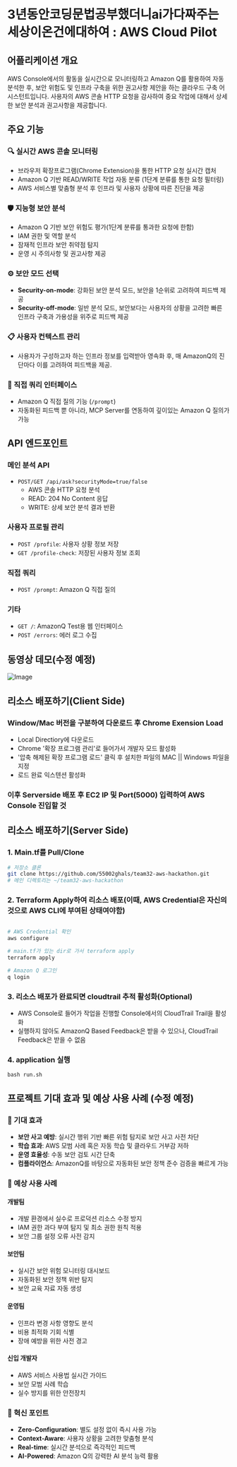 # 3년동안코딩문법공부했더니ai가다짜주는세상이온건에대하여 : AWS Cloud Pilot

## 어플리케이션 개요

AWS Console에서의 활동을 실시간으로 모니터링하고 Amazon Q를 활용하여 자동 분석한 후, 보안 위험도 및 인프라 구축을 위한 권고사항 제안을 하는 클라우드 구축 어시스턴트입니다. 사용자의 AWS 콘솔 HTTP 요청을 감사하여 중요 작업에 대해서 상세한 보안 분석과 권고사항을 제공합니다.

## 주요 기능

### 🔍 실시간 AWS 콘솔 모니터링
- 브라우저 확장프로그램(Chrome Extension)을 통한 HTTP 요청 실시간 캡처
- Amazon Q 기반 READ/WRITE 작업 자동 분류 (1단계 분류를 통한 요청 필터링)
- AWS 서비스별 맞춤형 분석 후 인프라 및 사용자 상황에 따른 진단을 제공

### 🛡️ 지능형 보안 분석
- Amazon Q 기반 보안 위험도 평가(1단계 분류를 통과한 요청에 한함)
- IAM 권한 및 역할 분석
- 잠재적 인프라 보안 취약점 탐지
- 운영 시 주의사항 및 권고사항 제공

### ⚙️ 보안 모드 선택
- **Security-on-mode**: 강화된 보안 분석 모드, 보안을 1순위로 고려하여 피드백 제공
- **Security-off-mode**: 일반 분석 모드, 보안보다는 사용자의 상황을 고려한 빠른 인프라 구축과 가용성을 위주로 피드백 제공

### 📋 사용자 컨텍스트 관리
- 사용자가 구성하고자 하는 인프라 정보를 입력받아 영속화 후, 매 AmazonQ의 진단마다 이를 고려하여 피드백을 제공.

### 🚀 직접 쿼리 인터페이스
- Amazon Q 직접 질의 기능 (`/prompt`)
- 자동화된 피드백 뿐 아니라, MCP Server를 연동하여 깊이있는 Amazon Q 질의가 가능

## API 엔드포인트

### 메인 분석 API
- `POST/GET /api/ask?securityMode=true/false`
  - AWS 콘솔 HTTP 요청 분석
  - READ: 204 No Content 응답
  - WRITE: 상세 보안 분석 결과 반환

### 사용자 프로필 관리
- `POST /profile`: 사용자 상황 정보 저장
- `GET /profile-check`: 저장된 사용자 정보 조회

### 직접 쿼리
- `POST /prompt`: Amazon Q 직접 질의

### 기타
- `GET /`: AmazonQ Test용 웹 인터페이스
- `POST /errors`: 에러 로그 수집

## 동영상 데모(수정 예정)
![Image](https://github.com/user-attachments/assets/e801d7ee-32e4-4445-95d6-40c793fa5d0b)

## 리소스 배포하기(Client Side)

### Window/Mac 버전을 구분하여 다운로드 후 Chrome Exension Load
- Local Directiory에 다운로드
- Chrome '확장 프로그램 관리'로 들어가서 개발자 모드 활성화
- '압축 해제된 확장 프로그램 로드' 클릭 후 설치한 파일의 MAC || Windows 파일을 지정
- 로드 완료 익스텐션 활성화

### 이후 Serverside 배포 후 EC2 IP 및 Port(5000) 입력하여 AWS Console 진입할 것

## 리소스 배포하기(Server Side)

### 1. Main.tf를 Pull/Clone
```bash
# 저장소 클론
git clone https://github.com/55002ghals/team32-aws-hackathon.git
# 메인 디렉토리는 ~/team32-aws-hackathon
```

### 2. Terraform Apply하여 리소스 배포(이때, AWS Credential은 자신의 것으로 AWS CLI에 부여된 상태여야함)
```bash

# AWS Credential 확인
aws configure

# main.tf가 있는 dir로 가서 terraform apply
terraform apply

# Amazon Q 로그인
q login
```

### 3. 리소스 배포가 완료되면 cloudtrail 추적 활성화(Optional)
- AWS Console로 들어가 작업을 진행할 Console에서의 CloudTrail Trail을 활성화
- 실행하지 않아도 AmazonQ Based Feedback은 받을 수 있으나, CloudTrail Feedback은 받을 수 없음 

### 4. application 실행
```shell
bash run.sh
```

## 프로젝트 기대 효과 및 예상 사용 사례 (수정 예정)

### 🎯 기대 효과
- **보안 사고 예방**: 실시간 행위 기반 빠른 위험 탐지로 보안 사고 사전 차단
- **학습 효과**: AWS 모범 사례 혹은 자동 학습 및 클라우드 거부감 저하
- **운영 효율성**: 수동 보안 검토 시간 단축
- **컴플라이언스**: AmazonQ를 바탕으로 자동화된 보안 정책 준수 검증을 빠르게 가능

### 💼 예상 사용 사례

#### 개발팀
- 개발 환경에서 실수로 프로덕션 리소스 수정 방지
- IAM 권한 과다 부여 탐지 및 최소 권한 원칙 적용
- 보안 그룹 설정 오류 사전 감지

#### 보안팀
- 실시간 보안 위험 모니터링 대시보드
- 자동화된 보안 정책 위반 탐지
- 보안 교육 자료 자동 생성

#### 운영팀
- 인프라 변경 사항 영향도 분석
- 비용 최적화 기회 식별
- 장애 예방을 위한 사전 경고

#### 신입 개발자
- AWS 서비스 사용법 실시간 가이드
- 보안 모범 사례 학습
- 실수 방지를 위한 안전장치

### 🌟 혁신 포인트
- **Zero-Configuration**: 별도 설정 없이 즉시 사용 가능
- **Context-Aware**: 사용자 상황을 고려한 맞춤형 분석
- **Real-time**: 실시간 분석으로 즉각적인 피드백
- **AI-Powered**: Amazon Q의 강력한 AI 분석 능력 활용
